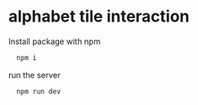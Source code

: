 # alphabet tile interaction

Install package with npm

```bash
  npm i
```

run the server

```bash
  npm run dev
```
